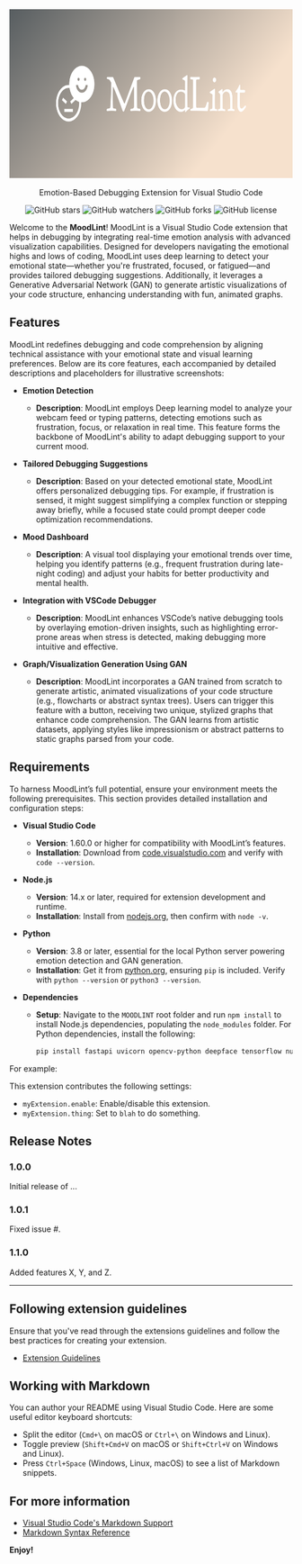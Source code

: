 <div>

<div align="center">
    <img src="MoodLint-logo/cover.png" alt="UnFake Logo" style="width: 700px; height: 300px;">
<p>Emotion-Based Debugging Extension for Visual Studio Code</p>

</div>    
</div>
</div>

<div align="center">
  
![GitHub stars](https://img.shields.io/github/stars/negativenagesh/MoodLint?style=social)
![GitHub watchers](https://img.shields.io/github/watchers/negativenagesh/MoodLint?style=social)
![GitHub forks](https://img.shields.io/github/forks/negativenagesh/MoodLint?style=social)
![GitHub license](https://img.shields.io/github/license/negativenagesh/MoodLint)
</div>

Welcome to the **MoodLint**! MoodLint is a Visual Studio Code extension that helps in debugging by integrating real-time emotion analysis with advanced visualization capabilities. Designed for developers navigating the emotional highs and lows of coding, MoodLint uses deep learning to detect your emotional state—whether you're frustrated, focused, or fatigued—and provides tailored debugging suggestions. Additionally, it leverages a Generative Adversarial Network (GAN) to generate artistic visualizations of your code structure, enhancing understanding with fun, animated graphs.

## Features

MoodLint redefines debugging and code comprehension by aligning technical assistance with your emotional state and visual learning preferences. Below are its core features, each accompanied by detailed descriptions and placeholders for illustrative screenshots:

- **Emotion Detection**
  - **Description**: MoodLint employs Deep learning model to analyze your webcam feed or typing patterns, detecting emotions such as frustration, focus, or relaxation in real time. This feature forms the backbone of MoodLint's ability to adapt debugging support to your current mood.

- **Tailored Debugging Suggestions**
  - **Description**: Based on your detected emotional state, MoodLint offers personalized debugging tips. For example, if frustration is sensed, it might suggest simplifying a complex function or stepping away briefly, while a focused state could prompt deeper code optimization recommendations.

- **Mood Dashboard**
  - **Description**: A visual tool displaying your emotional trends over time, helping you identify patterns (e.g., frequent frustration during late-night coding) and adjust your habits for better productivity and mental health.

- **Integration with VSCode Debugger**
  - **Description**: MoodLint enhances VSCode’s native debugging tools by overlaying emotion-driven insights, such as highlighting error-prone areas when stress is detected, making debugging more intuitive and effective.

- **Graph/Visualization Generation Using GAN**
  - **Description**: MoodLint incorporates a GAN trained from scratch to generate artistic, animated visualizations of your code structure (e.g., flowcharts or abstract syntax trees). Users can trigger this feature with a button, receiving two unique, stylized graphs that enhance code comprehension. The GAN learns from artistic datasets, applying styles like impressionism or abstract patterns to static graphs parsed from your code.

## Requirements

To harness MoodLint’s full potential, ensure your environment meets the following prerequisites. This section provides detailed installation and configuration steps:

- **Visual Studio Code**
  - **Version**: 1.60.0 or higher for compatibility with MoodLint’s features.
  - **Installation**: Download from [code.visualstudio.com](https://code.visualstudio.com/) and verify with `code --version`.

- **Node.js**
  - **Version**: 14.x or later, required for extension development and runtime.
  - **Installation**: Install from [nodejs.org](https://nodejs.org/), then confirm with `node -v`.

- **Python**
  - **Version**: 3.8 or later, essential for the local Python server powering emotion detection and GAN generation.
  - **Installation**: Get it from [python.org](https://www.python.org/), ensuring `pip` is included. Verify with `python --version` or `python3 --version`.

- **Dependencies**
  - **Setup**: Navigate to the `MOODLINT` root folder and run `npm install` to install Node.js dependencies, populating the `node_modules` folder. For Python dependencies, install the following:
    ```bash
    pip install fastapi uvicorn opencv-python deepface tensorflow numpy pillow graphviz

For example:

This extension contributes the following settings:

* `myExtension.enable`: Enable/disable this extension.
* `myExtension.thing`: Set to `blah` to do something.

## Release Notes

### 1.0.0

Initial release of ...

### 1.0.1

Fixed issue #.

### 1.1.0

Added features X, Y, and Z.

---

## Following extension guidelines

Ensure that you've read through the extensions guidelines and follow the best practices for creating your extension.

* [Extension Guidelines](https://code.visualstudio.com/api/references/extension-guidelines)

## Working with Markdown

You can author your README using Visual Studio Code. Here are some useful editor keyboard shortcuts:

* Split the editor (`Cmd+\` on macOS or `Ctrl+\` on Windows and Linux).
* Toggle preview (`Shift+Cmd+V` on macOS or `Shift+Ctrl+V` on Windows and Linux).
* Press `Ctrl+Space` (Windows, Linux, macOS) to see a list of Markdown snippets.

## For more information

* [Visual Studio Code's Markdown Support](http://code.visualstudio.com/docs/languages/markdown)
* [Markdown Syntax Reference](https://help.github.com/articles/markdown-basics/)

**Enjoy!**
